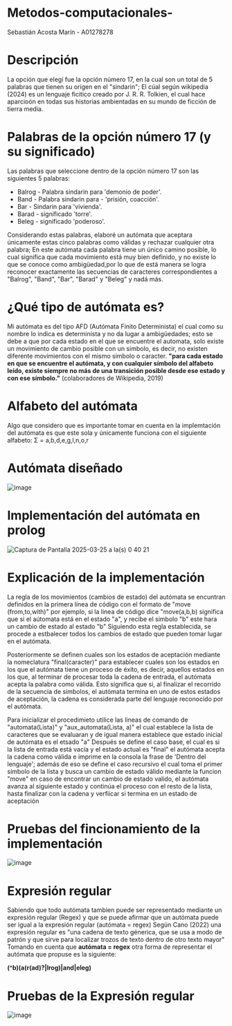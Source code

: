 # Metodos-computacionales-
Sebastián Acosta Marín - A01278278

# Descripción 
La opción que elegí fue la opción número 17, en la cual son un total de 5 palabras que tienen su origen en el "sindarin"; El cúal según wikipedia (2024) es un lenguaje ficitico creado por J. R. R. Tolkien, el cual hace aparcioón en todas sus historias ambientadas en su mundo de ficción de tierra media.

# Palabras de la opción número 17 (y su significado)
Las palabras que seleccione dentro de la opción número 17 son las siguientes 5 palabras:
- Balrog - Palabra sindarin para 'demonio de poder'.
- Band - Palabra sindarin para - 'prisión, coacción'.
- Bar - Sindarin para 'vivienda'.
- Barad - significado 'torre'.
- Beleg - significado 'poderoso'.

Considerando estas palabras, elaboré un autómata que aceptara únicamente estas cinco palabras como válidas y rechazar cualquier otra palabra; En este autómata cada palabra tiene un único camino posible, lo cual significa que cada movimiento está muy bien definido, y no existe lo que se conoce como ambigüedad,por lo que de está manera se logra reconocer exactamente las secuencias de caracteres correspondientes a "Balrog", "Band", "Bar", "Barad" y "Beleg" y nadá más.

# ¿Qué tipo de autómata es? 

Mi autómata es del tipo AFD (Autómata Finito Determinista) el cual como su nombre lo indica es determinista y no da lugar a ambigüedades; esto se debe a que por cada estado en el que se encuentre el automata, solo existe un movimiento de cambio posible con un simbolo, es decir, no existen diferente movimientos con el mismo simbolo o caracter.
**"para cada estado en que se encuentre el autómata, y con cualquier símbolo del alfabeto leído, existe siempre no más de una transición posible desde ese estado y con ese símbolo."** (colaboradores de Wikipedia, 2019)

# Alfabeto del autómata 
Algo que considero que es importante tomar en cuenta en la implemtación del autómata es que este sola y únicamente funciona con el siguiente alfabeto:
Σ = a,b,d,e,g,l,n,o,r 

# Autómata diseñado 

![image](https://github.com/user-attachments/assets/e0ac8f5b-2603-40cb-b858-76bf188cb99e)

# Implementación del autómata en prolog 

![Captura de Pantalla 2025-03-25 a la(s) 0 40 21](https://github.com/user-attachments/assets/472b6df5-e2f4-44da-a39f-30180935a7eb)

# Explicación de la implementación 
La regla de los movimientos (cambios de estado) del autómata se encuntran definidos en la primera línea de código con el formato de "move (from,to,with)" por ejemplo, si la linea de código dice "move(a,b,b) significa que si el aútomata está en el estado "a", y recibe el simbolo "b" este hara un cambio de estado al estado "b"
Siguiendo esta regla establecida, se procede a estbalecer todos los cambios de estado que pueden tomar lugar en el autómata. 

Posteriormente se definen cuales son los estados de aceptación mediante la nomeclatura "final(caracter)" para establecer cuales son los estados en los que el autómata tiene un proceso de éxito, es decir, aquellos estados en los que, al terminar de procesar toda la cadena de entrada, el autómata acepta la palabra como válida. Esto significa que si, al finalizar el recorrido de la secuencia de símbolos, el autómata termina en uno de estos estados de aceptación, la cadena es considerada parte del lenguaje reconocido por el autómata.

Para inicializar el procedimieto utilice las lineas de comando de "automata(Lista)" y "aux_automata(Lista, a)" el cual establece la lista de caracteres que se evaluaran y de igual manera establece que estado inicial de autómata es el etsado "a"
Después se define el caso base, el cual es si la lista de entrada está vacía y el estado actual es "final" el autómata acepta la cadena como válida e imprime en la consola la frase de 'Dentro del lenguaje'; además de eso se define el caso recursivo el cual toma el primer símbolo de la lista y busca un cambio de estado válido mediante la funcion "move" en caso de encontrar un cambio de estado valido, el autómata avanza al siguiente estado y continúa el proceso con el resto de la lista, hasta finalizar con la cadena y verfiicar si termina en un estado de aceptación 

# Pruebas del fincionamiento de la implementación 

![image](https://github.com/user-attachments/assets/ba8ad02b-14eb-4550-a326-27f4503cd026)

# Expresión regular 

Sabiendo que todo autómata tambien puede ser representado mediante un expresión regular (Regex) y que se puede afirmar que un autómata puede ser igual a la expresión regular (autómata = regex) 
Según Cano (2022) una expresión regular es "una cadena de texto génerica, que se usa a modo de patrón y que sirve para localizar trozos de texto dentro de otro texto mayor" 
Tomando en cuenta que **autómata = regex** otra forma de representar el autómata que propuse es la siguiente: 

**(^b)(a(r(ad)?|lrog)|and|eleg)**

# Pruebas de la Expresión regular 

![image](https://github.com/user-attachments/assets/5998be03-0a67-4883-8897-2540a992d0f1)












